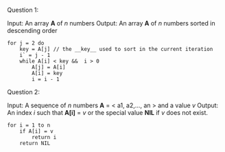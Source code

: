 
Question 1: 

Input: An array __A__ of _n_ numbers 
Output: An array __A__ of _n_ numbers sorted in descending order

```
for j = 2 do
    key = A[j] // the __key__ used to sort in the current iteration
    i` = j - 1
    while A[i] < key &&  i > 0
        A[j] = A[i]
        A[i] = key
        i = i - 1
```

Question 2:

Input: A sequence of _n_ numbers  __A__ = < a1, a2,..., an > and a value _v_
Output: An index _i_ such that __A[i]__ = _v_ or the special value __NIL__ if _v_ does not exist. 

```
for i = 1 to n
    if A[i] = v
        return i
    return NIL
```




